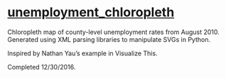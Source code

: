 # [unemployment_chloropleth](https://swetharevanur.github.io/2016/12/31/unemployment.html)

Chloropleth map of county-level unemployment rates from August 2010.
Generated using XML parsing libraries to manipulate SVGs in Python.

Inspired by Nathan Yau’s example in Visualize This.

Completed 12/30/2016.
